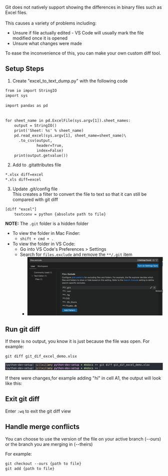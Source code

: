 Git does not natively support showing the differences in binary files such as Excel files. 
<br>
<br>
This causes a variety of problems including:

- Unsure if file actually edited - VS Code will usually mark the file modified once it is opened
- Unsure what changes were made

To ease the inconvenience of this, you can make your own custom diff tool.

## Setup Steps

1. Create "excel_to_text_dump.py" with the following code
```
from io import StringIO
import sys

import pandas as pd


for sheet_name in pd.ExcelFile(sys.argv[1]).sheet_names:
    output = StringIO()
    print('Sheet: %s' % sheet_name)
    pd.read_excel(sys.argv[1], sheet_name=sheet_name)\
      .to_csv(output,
              header=True,
              index=False)
    print(output.getvalue())
```

2. Add to .gitattributes file
```
*.xlsx diff=excel
*.xls diff=excel
```
3. Update .git/config file <br>
This creates a filter to convert the file to text so that it can still be compared with git diff

```
[diff "excel"]
	textconv = python {absolute path to file}
```

**NOTE:** The `.git` folder is a hidden folder 

- To view the folder in Mac Finder:
    - `shift + cmd + .`
- To view the folder in VS Code:
    - Go into VS Code's Preferences > Settings
    - Search for `files.exclude` and remove the `**/.git` item
        - <img src="../../img/remove-git-exclusion.png">


## Run git diff

If there is no output, you know it is just because the file was open. For example:
```
git diff git_dif_excel_demo.xlsx
```
<img src="../../img/no-excel-change.png">

If there were changes,for example adding "hi" in cell A1, the output will look like this:

## Exit git diff
Enter `:wq` to exit the git diff view

## Handle merge conflicts
You can choose to use the version of the file on your active branch (--ours) or the branch you are merging in (--theirs)

For example:
```
git checkout --ours {path to file}
git add {path to file}
```
